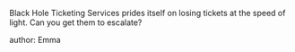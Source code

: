 Black Hole Ticketing Services prides itself on losing tickets at the speed of light. Can you get them to escalate?

author: Emma
